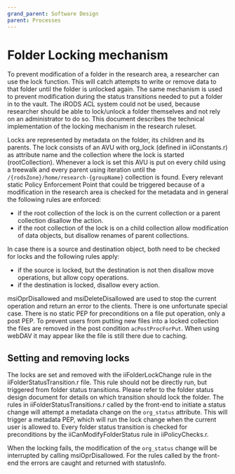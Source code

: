 ```yaml
---
grand_parent: Software Design
parent: Processes
---
```

# Folder Locking mechanism
To prevent modification of a folder in the research area, a researcher can use the lock function. This will catch attempts to write or remove data to that folder
until the folder is unlocked again. The same mechanism is used to prevent modification during the status transitions needed to put a folder in to the vault. The
iRODS ACL system could not be used, because researcher should be able to lock/unlock a folder themselves and not rely on an administrator to do so. This document describes
the technical implementation of the locking mechanism in the research ruleset.


Locks are represented by metadata on the folder, its children and its parents. The lock consists of an AVU with org_lock (defined in iiConstants.r) as attribute name and the collection where
the lock is started (rootCollection). Whenever a lock is set this AVU is put on every child using a treewalk and every parent using iteration until the ``/{rodsZone}/home/research-{groupName}`` collection is found. Every relevant static Policy Enforcement Point that could be triggered because of a modification in the research area is checked for the metadata and in general the following rules are enforced:

- if the root collection of the lock is on the current collection or a parent collection disallow the action.
- if the root collection of the lock is on a child collection allow modification of data objects, but disallow renames of parent collections.

In case there is a source and destination object, both need to be checked for locks and the following rules apply:

- if the source is locked, but the destination is not then disallow move operations, but allow copy operations.
- if the destination is locked, disallow every action.

msiOprDisallowed and msiDeleteDisallowed are used to stop the current operation and return an error to the clients.
There is one unfortunate special case. There is no static PEP for preconditions on a file put operation, only a post PEP. To prevent
users from putting new files into a locked collection the files are removed in the post condition `acPostProcForPut`. When using webDAV it may appear like the file is still there due to caching.


## Setting and removing locks
The locks are set and removed with the iiFolderLockChange rule in the iiFolderStatusTransition.r file.
This rule should not be directly run, but triggered from folder status transitions.
Please refer to the folder status design document for details on which transition should lock the folder.
The rules in iiFolderStatusTransitions.r called by the front-end to initiate a status change will attempt a metadata change on the `org_status` attribute.
This will trigger a metadata PEP, which will run the lock change when the current user is allowed to.
Every folder status transition is checked for preconditions by the iiCanModifyFolderStatus rule in iiPolicyChecks.r.

When the locking fails, the modification of the `org_status` change will be interrupted by calling msiOprDisallowed.
For the rules called by the front-end the errors are caught and returned with statusInfo.
